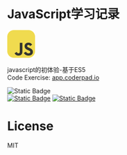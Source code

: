 # JavaScript学习记录

<img src='/screenshots/SkillIconsJavascript.svg'/>

javascript的初体验-基于ES5<br/>
Code Exercise: [app.coderpad.io](https://app.coderpad.io/)<br/>

<img alt="Static Badge" src="https://img.shields.io/badge/%E6%95%B0%E6%8D%AE%E7%B1%BB%E5%9E%8B-6-green"><br/><a href="./数据类型/null,underfined和布尔值/README.md"><img alt="Static Badge" src="https://img.shields.io/badge/1%20%C2%B7%20null%2Cunderfined%E5%92%8C%E5%B8%83%E5%B0%94%E5%80%BC-green"></a> <a href="./数据类型/数值/README.md"><img alt="Static Badge" src="https://img.shields.io/badge/2%20%C2%B7%20%E6%95%B0%E5%80%BC-green"></a>



# License
MIT
